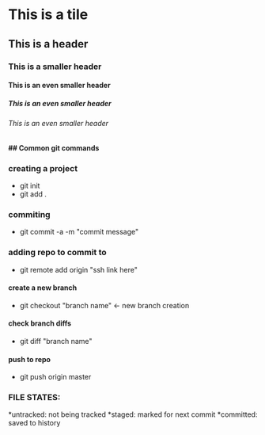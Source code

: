 # This is a tile
## This is a header
### This is a smaller header
#### This is an even smaller header
##### This is an even smaller header
###### This is an even smaller header

**## Common git commands**
### creating a project
- git init
- git add .
### commiting
- git commit -a -m "commit message"
### adding repo to commit to
- git remote add origin "ssh link here"
#### create a new branch
- git checkout "branch name" <- new branch creation
#### check branch diffs
- git diff "branch name"
#### push to repo
- git push origin master

### FILE STATES:
*untracked: not being tracked
*staged: marked for next commit
*committed: saved to history
